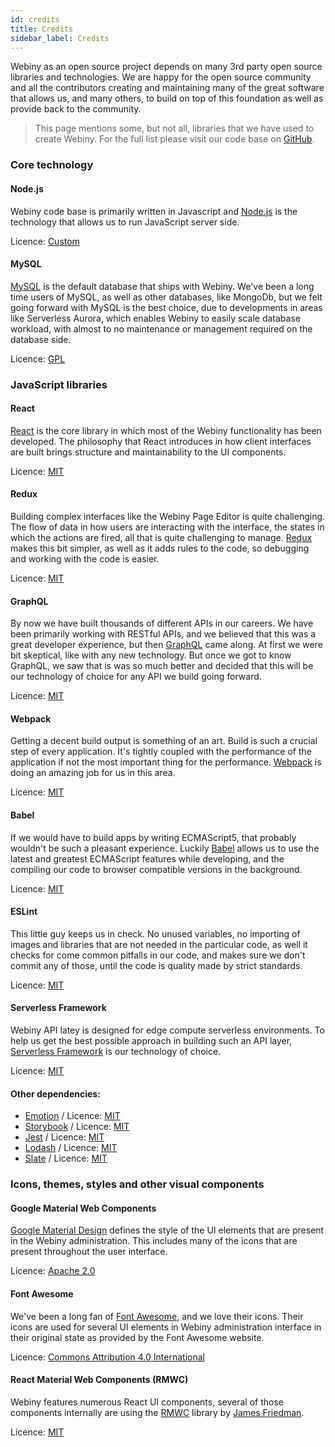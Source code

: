 ```yaml
---
id: credits
title: Credits
sidebar_label: Credits
---
```


Webiny as an open source project depends on many 3rd party open source libraries and technologies. We are happy for the open source community and all the contributors creating and maintaining many of the great software that allows us, and many others, to build on top of this foundation as well as provide back to the community.

> This page mentions some, but not all, libraries that we have used to create Webiny. For the full list please visit our code base on [GitHub](https://github.com/Webiny/webiny-js).

### Core technology

#### Node.js

Webiny code base is primarily written in Javascript and [Node.js](https://nodejs.org/en/) is the technology that allows us to run JavaScript server side.

Licence: [Custom](https://github.com/nodejs/node/blob/master/LICENSE)

#### MySQL

[MySQL](https://www.mysql.com/) is the default database that ships with Webiny. We've been a long time users of MySQL, as well as other databases, like MongoDb, but we felt going forward with MySQL is the best choice, due to developments in areas like Serverless Aurora, which enables Webiny to easily scale database workload, with almost to no maintenance or management required on the database side.

Licence: [GPL](http://www.gnu.org/licenses/old-licenses/gpl-2.0.html)

### JavaScript libraries

#### React

[React](https://reactjs.org/) is the core library in which most of the Webiny functionality has been developed. The philosophy that React introduces in how client interfaces are built brings structure and maintainability to the UI components.

Licence: [MIT](https://github.com/facebook/react/blob/master/LICENSE)

#### Redux

Building complex interfaces like the Webiny Page Editor is quite challenging. The flow of data in how users are interacting with the interface, the states in which the actions are fired, all that is quite challenging to manage. [Redux](https://redux.js.org/introduction) makes this bit simpler, as well as it adds rules to the code, so debugging and working with the code is easier.

Licence: [MIT](https://github.com/reduxjs/redux/blob/master/LICENSE.md)

#### GraphQL

By now we have built thousands of different APIs in our careers. We have been primarily working with RESTful APIs, and we believed that this was a great developer experience, but then [GraphQL](https://graphql.org/) came along. At first we were bit skeptical, like with any new technology. But once we got to know GraphQL, we saw that is was so much better and decided that this will be our technology of choice for any API we build going forward.

Licence: [MIT](https://github.com/graphql/graphql-js/blob/master/LICENSE)

#### Webpack

Getting a decent build output is something of an art. Build is such a crucial step of every application. It's tightly coupled with the performance of the application if not the most important thing for the performance. [Webpack](https://webpack.js.org/) is doing an amazing job for us in this area.

Licence: [MIT](https://github.com/webpack/webpack/blob/master/LICENSE)

#### Babel

If we would have to build apps by writing ECMAScript5, that probably wouldn't be such a pleasant experience. Luckily [Babel](https://babeljs.io/) allows us to use the latest and greatest ECMAScript features while developing, and the compiling our code to browser compatible versions in the background.

Licence: [MIT](https://github.com/babel/babel/blob/master/LICENSE)

#### **ESLint**

This little guy keeps us in check. No unused variables, no importing of images and libraries that are not needed in the particular code, as well it checks for come common pitfalls in our code, and makes sure we don't commit any of those, until the code is quality made by strict standards.

Licence: [MIT](https://github.com/eslint/eslint)

#### Serverless Framework

Webiny API latey is designed for edge compute serverless environments. To help us get the best possible approach in building such an API layer, [Serverless Framework](https://serverless.com/) is our technology of choice.

Licence: [MIT](https://github.com/serverless/serverless/blob/master/LICENSE.txt)

#### Other dependencies:

- [Emotion](https://emotion.sh/) / Licence: [MIT](https://github.com/emotion-js/emotion/blob/master/LICENSE)
- [Storybook](https://storybook.js.org/) / Licence: [MIT](https://github.com/storybooks/storybook/blob/master/LICENSE)
- [Jest](https://jestjs.io/) / Licence: [MIT](https://github.com/facebook/jest/blob/master/LICENSE)
- [Lodash](https://lodash.com/) / Licence: [MIT](https://github.com/lodash/lodash/blob/master/LICENSE)
- [Slate](https://www.slatejs.org/) / Licence: [MIT](https://github.com/ianstormtaylor/slate/blob/master/License.md)

### Icons, themes, styles and other visual components

#### Google Material Web Components

[Google Material Design](https://material.io/) defines the style of the UI elements that are present in the Webiny administration. This includes many of the icons that are present throughout the user interface.

Licence: [Apache 2.0](https://github.com/material-components/material-components-web/blob/master/LICENSE)

#### Font Awesome

We've been a long fan of [Font Awesome](https://fontawesome.com/), and we love their icons. Their icons are used for several UI elements in Webiny administration interface in their original state as provided by the Font Awesome website.

Licence: [Commons Attribution 4.0 International](https://fontawesome.com/license)

#### React Material Web Components \(RMWC\)

Webiny features numerous React UI components, several of those components internally are using the [RMWC](https://github.com/jamesmfriedman/rmwc) library by [James Friedman](https://github.com/jamesmfriedman).

Licence: [MIT](https://github.com/jamesmfriedman/rmwc/blob/master/LICENSE)
